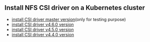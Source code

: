 ## Install NFS CSI driver on a Kubernetes cluster

 - [install CSI driver master version](./install-csi-driver-master.md)(only for testing purpose)
 - [install CSI driver v4.6.0 version](./install-csi-driver-v4.6.0.md)
 - [install CSI driver v4.5.0 version](./install-csi-driver-v4.5.0.md)
 - [install CSI driver v4.4.0 version](./install-csi-driver-v4.4.0.md)
